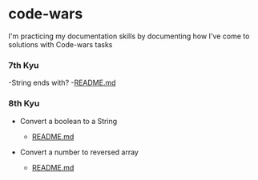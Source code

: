# code-wars

I'm practicing my documentation skills by documenting how I've come to solutions with Code-wars tasks

### 7th Kyu

-String ends with? -[README.md](./7th-kyu/String_ends_with/README.md)

### 8th Kyu

- Convert a boolean to a String

  - [README.md](/8th-kyu/Convert_a_Boolean_to_a_String/README.md)

- Convert a number to reversed array
  - [README.md](/8th-kyu/Convert_number_to_reversed_array_of_digits/README.md)
